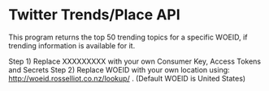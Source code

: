 # Twitter Trends/Place API
This program returns the top 50 trending topics for a specific WOEID, if trending information is available for it.

Step 1)   Replace XXXXXXXXX with your own Consumer Key, Access Tokens and Secrets
Step 2)   Replace WOEID with your own location using: http://woeid.rosselliot.co.nz/lookup/ .   (Default WOEID is United States)
